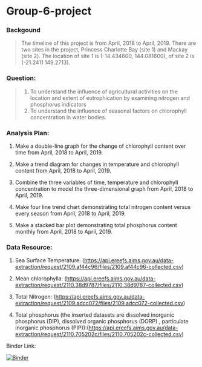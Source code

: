 # Group-6-project

### Backgound
> The timeline of this project is from April, 2018 to April, 2019. There are two sites in the project, Princess Charlotte Bay (site 1) and Mackay (site 2).
> The location of site 1 is (-14.434600, 144.081600), of site 2 is (-21.2411	149.2713).
 
### Question:

> 1. To understand the influence of agricultural activities on the location and extent of eutrophication by examining nitrogen and phosphorus indicators
> 2. To understand the influence of seasonal factors on chlorophyll concentration in water bodies.

### Analysis Plan:

1. Make a double-line graph for the change of chlorophyll content over time from April, 2018 to April, 2019.

2. Make a trend diagram for changes in temperature and chlorophyll content from April, 2018 to April, 2019.

3. Combine the three variables of time, temperature and chlorophyll concentration to model the three-dimensional graph from April, 2018 to April, 2019.

4. Make four line trend chart demonstrating total nitrogen content versus every season from April, 2018 to April, 2019.

5. Make a stacked bar plot demonstrating total phosphorus content monthly from April, 2018 to April, 2019.


### Data Resource:

1. Sea Surface Temperature: (https://api.ereefs.aims.gov.au/data-extraction/request/2109.af44c96/files/2109.af44c96-collected.csv)

2. Mean chlorophylla: (https://api.ereefs.aims.gov.au/data-extraction/request/2110.38d9787/files/2110.38d9787-collected.csv)

3. Total Nitrogen: (https://api.ereefs.aims.gov.au/data-extraction/request/2109.adcc072/files/2109.adcc072-collected.csv)

4. Total phosphorus (the inserted datasets are dissolved inorganic phosphorus (DIP), dissolved organic phosphorus (DORP) , particulate inorganic phosphorus (PIP)):(https://api.ereefs.aims.gov.au/data-extraction/request/2110.705202c/files/2110.705202c-collected.csv)

Binder Link:

[![Binder](https://mybinder.org/badge_logo.svg)](https://mybinder.org/v2/gh/Utime17chifan8/Group-6-project/main)
